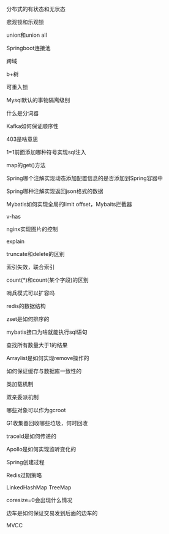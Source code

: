 分布式的有状态和无状态

悲观锁和乐观锁

union和union all

Springboot连接池

跨域

b+树

可重入锁

Mysql默认的事物隔离级别

什么是分词器

Kafka如何保证顺序性

403是啥意思

1=1前面添加哪种符号实现sql注入

map的get()方法

Spring哪个注解实现动态添加配置信息的是否添加到Spring容器中

Spring哪种注解实现返回json格式的数据

Mybatis如何实现全局的limit offset，Mybaits拦截器

v-has

nginx实现图片的控制

explain

truncate和delete的区别

索引失效，联合索引

count(*)和count(某个字段)的区别

哨兵模式可以扩容吗

redis的数据结构

zset是如何排序的

mybatis接口为啥就能执行sql语句

查找所有数量大于1的结果

Arraylist是如何实现remove操作的

如何保证缓存与数据库一致性的

类加载机制

双亲委派机制

哪些对象可以作为gcroot

G1收集器回收哪些垃圾，何时回收

traceId是如何传递的

Apollo是如何实现监听变化的

Spring创建过程

Redis过期策略

LinkedHashMap TreeMap

coresize=0会出现什么情况

边车是如何保证交易发到后面的边车的

MVCC



















